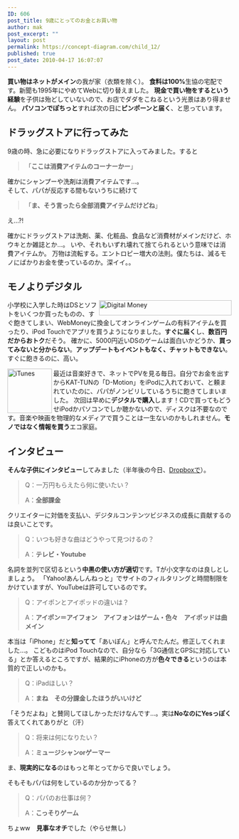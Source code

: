 ```yaml
---
ID: 606
post_title: 9歳にとってのお金とお買い物
author: mak
post_excerpt: ""
layout: post
permalink: https://concept-diagram.com/child_12/
published: true
post_date: 2010-04-17 16:07:07
---
```

<b>買い物はネットがメイン</b>の我が家（衣類を除く）。
<b>食料は100%</b>生協の宅配です。新聞も1995年にやめてWebに切り替えました。
<b>現金で買い物をするという経験</b>を子供は殆どしていないので、お店でダダをこねるという光景はあり得ません。
<b>パソコンでぽちっと</b>すれば次の日に<b>ピンポーンと届く</b>、と思っています。

## ドラッグストアに行ってみた
9歳の時、急に必要になりドラッグストアに入ってみました。すると
<blockquote>「<b>ここは消費アイテムのコーナーかー</b>」</blockquote>
確かにシャンプーや洗剤は消費アイテムです...。<br clear="none" />そして、パパが反応する間もないうちに続けて
<blockquote>「<b>ま、そう言ったら全部消費アイテムだけどね</b>」</blockquote>
え...?!

確かにドラッグストアは洗剤、薬、化粧品、食品など消費材がメインだけど、ホウキとか雑誌とか...。
いや、それもいずれ壊れて捨てられるという意味では消費アイテムか。
万物は流転する。エントロピー増大の法則。僕たちは、減るモノにばかりお金を使っているのか。深イイ。。

## モノよりデジタル
<img src="http://www.penchan.com/mak/img/ia-kid/digital-money.png" alt="Digital Money" width="298" height="34" align="right" />小学校に入学した時はDSとソフトをいくつか買ったものの、すぐ飽きてしまい、WebMoneyに換金してオンラインゲームの有料アイテムを買ったり、iPod Touchでアプリを買うようになりました。<b>すぐに届く</b>し、<b>数百円だからおトク</b>だそう。
確かに、5000円近いDSのゲームは面白いかどうか、<b>買ってみないと分からない</b>。<b>アップデートもイベントもなく、チャットもできない</b>。すぐに飽きるのに、高い。

<img src="http://www.penchan.com/mak/img/ia-kid/itunes.png" alt="iTunes" width="100" height="100" align="left" />最近は音楽好きで、ネットでPVを見る毎日。自分でお金を出すからKAT-TUNの「D-Motion」をiPodに入れておいて、と頼まれていたのに、パパがノンビリしているうちに飽きてしまいました。
次回は早めに<b>デジタルで購入</b>します！CDで買ってもどうせiPodかパソコンでしか聴かないので、ディスクは不要なのです。音楽や映画を物理的なメディアで買うことは一生ないのかもしれません。<b>モノではなく情報を買う</b>エコ家庭。



## インタビュー
<b>そんな子供にインタビュー</b>してみました（半年後の今日、<a href="http://www.cms-ia.info/news/chat-via-dropbox-with-9years-child">Dropboxで</a>）。
<blockquote>Q：一万円もらえたら何に使いたい？

A：<b>全部課金</b></blockquote>
クリエイターに対価を支払い、デジタルコンテンツビジネスの成長に貢献するのは良いことです。
<blockquote>Q：いつも好きな曲はどうやって見つけるの？

A：<b>テレビ・Youtube</b></blockquote>
名詞を並列で区切るという<b>中黒の使い方が適切</b>です。Tが小文字なのは良しとしましょう。
「Yahoo!あんしんねっと」でサイトのフィルタリングと時間制限をかけていますが、YouTubeは許可しているのです。
<blockquote>Q：アイポンとアイポッドの違いは？

A：<b>アイポン＝アイフォン　アイフォンはゲーム・色々　アイポッドは曲メイン</b></blockquote>
本当は「iPhone」だと<b>知ってて</b>「あいぽん」と呼んでたんだ。修正してくれました...。
こどものはiPod Touchなので、自分なら「3G通信とGPSに対応している」とか答えるところですが、結果的にiPhoneの方が<b>色々できる</b>というのは本質的で正しいのかも。
<blockquote>Q：iPadほしい？

A：<b>まね　その分課金したほうがいいけど</b></blockquote>
「そうだよね」と賛同してほしかっただけなんです...。実は<b>NoなのにYesっぽく</b>答えてくれてありがと（汗）
<blockquote>Q：将来は何になりたい？

A：<b>ミュージシャンorゲーマー</b></blockquote>
ま、<b>現実的になる</b>のはもっと年とってからで良いでしょう。

そもそもパパは何をしているのか分かってる？
<blockquote>Q：パパのお仕事は何？

A：<b>こっそりゲーム</b></blockquote>
ちょww　<b>見事なオチ</b>でした（やらせ無し）